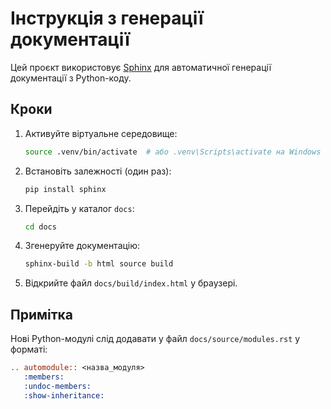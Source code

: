 # Інструкція з генерації документації

Цей проєкт використовує [Sphinx](https://www.sphinx-doc.org/) для автоматичної генерації документації з Python-коду.

## Кроки

1. Активуйте віртуальне середовище:
   ```bash
   source .venv/bin/activate  # або .venv\Scripts\activate на Windows
   ```

2. Встановіть залежності (один раз):
   ```bash
   pip install sphinx
   ```

3. Перейдіть у каталог `docs`:
   ```bash
   cd docs
   ```

4. Згенеруйте документацію:
   ```bash
   sphinx-build -b html source build
   ```

5. Відкрийте файл `docs/build/index.html` у браузері.

## Примітка

Нові Python-модулі слід додавати у файл `docs/source/modules.rst` у форматі:

```rst
.. automodule:: <назва_модуля>
   :members:
   :undoc-members:
   :show-inheritance:
```